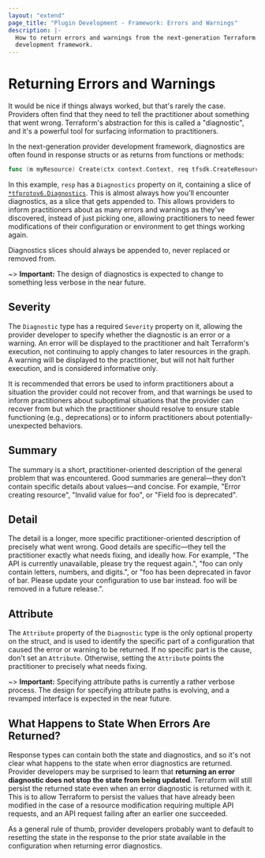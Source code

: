 ```yaml
---
layout: "extend"
page_title: "Plugin Development - Framework: Errors and Warnings"
description: |-
  How to return errors and warnings from the next-generation Terraform provider
  development framework.
---
```


# Returning Errors and Warnings

It would be nice if things always worked, but that's rarely the case. Providers
often find that they need to tell the practitioner about something that went
wrong. Terraform's abstraction for this is called a "diagnostic", and it's a
powerful tool for surfacing information to practitioners.

In the next-generation provider development framework, diagnostics are often
found in response structs or as returns from functions or methods:

```go
func (m myResource) Create(ctx context.Context, req tfsdk.CreateResourceRequest, resp *tfsdk.CreateResourceResponse)
```

In this example, `resp` has a `Diagnostics` property on it, containing a slice
of
[`*tfprotov6.Diagnostics`](https://pkg.go.dev/github.com/hashicorp/terraform-plugin-go/tfprotov6#Diagnostic).
This is almost always how you'll encounter diagnostics, as a slice that gets
appended to. This allows providers to inform practitioners about as many errors
and warnings as they've discovered, instead of just picking one, allowing
practitioners to need fewer modifications of their configuration or environment
to get things working again.

Diagnostics slices should always be appended to, never replaced or removed
from.

~> **Important:** The design of diagnostics is expected to change to something
less verbose in the near future.

## Severity

The `Diagnostic` type has a required `Severity` property on it, allowing the
provider developer to specify whether the diagnostic is an error or a warning.
An error will be displayed to the practitioner and halt Terraform's execution,
not continuing to apply changes to later resources in the graph. A warning will
be displayed to the practitioner, but will not halt further execution, and is
considered informative only.

It is recommended that errors be used to inform practitioners about a situation
the provider could not recover from, and that warnings be used to inform
practitioners about suboptimal situations that the provider can recover from
but which the practitioner should resolve to ensure stable functioning (e.g.,
deprecations) or to inform practitioners about potentially-unexpected
behaviors.

## Summary

The summary is a short, practitioner-oriented description of the general
problem that was encountered. Good summaries are general&mdash;they don't
contain specific details about values&mdash;and concise. For example, "Error
creating resource", "Invalid value for foo", or "Field foo is deprecated".

## Detail

The detail is a longer, more specific practitioner-oriented description of
precisely what went wrong. Good details are specific&mdash;they tell the
practitioner exactly what needs fixing, and ideally how. For example, "The API
is currently unavailable, please try the request again.", "foo can only contain
letters, numbers, and digits.", or "foo has been deprecated in favor of bar.
Please update your configuration to use bar instead. foo will be removed in a
future release.".

## Attribute

The `Attribute` property of the `Diagnostic` type is the only optional property
on the struct, and is used to identify the specific part of a configuration
that caused the error or warning to be returned. If no specific part is the
cause, don't set an `Attribute`. Otherwise, setting the `Attribute` points the
practitioner to precisely what needs fixing.

~> **Important:** Specifying attribute paths is currently a rather verbose
process. The design for specifying attribute paths is evolving, and a revamped
interface is expected in the near future.

## What Happens to State When Errors Are Returned?

Response types can contain both the state and diagnostics, and so it's not
clear what happens to the state when error diagnostics are returned. Provider
developers may be surprised to learn that **returning an error diagnostic does
not stop the state from being updated**. Terraform will still persist the
returned state even when an error diagnostic is returned with it. This is to
allow Terraform to persist the values that have already been modified in the
case of a resource modification requiring multiple API requests, and an API
request failing after an earlier one succeeded.

As a general rule of thumb, provider developers probably want to default to
resetting the state in the response to the prior state available in the
configuration when returning error diagnostics.
